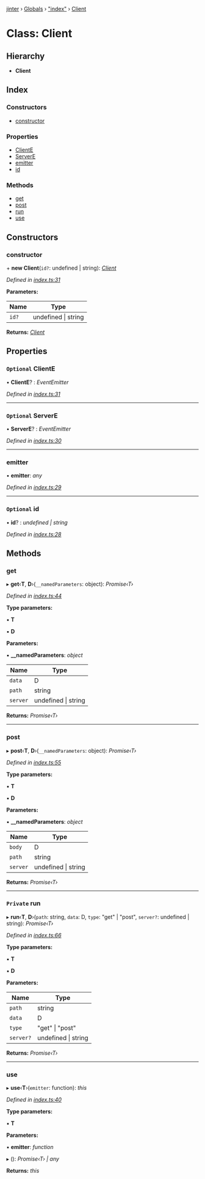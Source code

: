 [jinter](../README.md) › [Globals](../globals.md) › ["index"](../modules/_index_.md) › [Client](_index_.client.md)

# Class: Client

## Hierarchy

* **Client**

## Index

### Constructors

* [constructor](_index_.client.md#constructor)

### Properties

* [ClientE](_index_.client.md#optional-cliente)
* [ServerE](_index_.client.md#optional-servere)
* [emitter](_index_.client.md#emitter)
* [id](_index_.client.md#optional-id)

### Methods

* [get](_index_.client.md#get)
* [post](_index_.client.md#post)
* [run](_index_.client.md#private-run)
* [use](_index_.client.md#use)

## Constructors

###  constructor

\+ **new Client**(`id?`: undefined | string): *[Client](_index_.client.md)*

*Defined in [index.ts:31](https://github.com/jincdream/Jinter/blob/1459b97/src/index.ts#L31)*

**Parameters:**

Name | Type |
------ | ------ |
`id?` | undefined &#124; string |

**Returns:** *[Client](_index_.client.md)*

## Properties

### `Optional` ClientE

• **ClientE**? : *EventEmitter*

*Defined in [index.ts:31](https://github.com/jincdream/Jinter/blob/1459b97/src/index.ts#L31)*

___

### `Optional` ServerE

• **ServerE**? : *EventEmitter*

*Defined in [index.ts:30](https://github.com/jincdream/Jinter/blob/1459b97/src/index.ts#L30)*

___

###  emitter

• **emitter**: *any*

*Defined in [index.ts:29](https://github.com/jincdream/Jinter/blob/1459b97/src/index.ts#L29)*

___

### `Optional` id

• **id**? : *undefined | string*

*Defined in [index.ts:28](https://github.com/jincdream/Jinter/blob/1459b97/src/index.ts#L28)*

## Methods

###  get

▸ **get**‹**T**, **D**›(`__namedParameters`: object): *Promise‹T›*

*Defined in [index.ts:44](https://github.com/jincdream/Jinter/blob/1459b97/src/index.ts#L44)*

**Type parameters:**

▪ **T**

▪ **D**

**Parameters:**

▪ **__namedParameters**: *object*

Name | Type |
------ | ------ |
`data` | D |
`path` | string |
`server` | undefined &#124; string |

**Returns:** *Promise‹T›*

___

###  post

▸ **post**‹**T**, **D**›(`__namedParameters`: object): *Promise‹T›*

*Defined in [index.ts:55](https://github.com/jincdream/Jinter/blob/1459b97/src/index.ts#L55)*

**Type parameters:**

▪ **T**

▪ **D**

**Parameters:**

▪ **__namedParameters**: *object*

Name | Type |
------ | ------ |
`body` | D |
`path` | string |
`server` | undefined &#124; string |

**Returns:** *Promise‹T›*

___

### `Private` run

▸ **run**‹**T**, **D**›(`path`: string, `data`: D, `type`: "get" | "post", `server?`: undefined | string): *Promise‹T›*

*Defined in [index.ts:66](https://github.com/jincdream/Jinter/blob/1459b97/src/index.ts#L66)*

**Type parameters:**

▪ **T**

▪ **D**

**Parameters:**

Name | Type |
------ | ------ |
`path` | string |
`data` | D |
`type` | "get" &#124; "post" |
`server?` | undefined &#124; string |

**Returns:** *Promise‹T›*

___

###  use

▸ **use**‹**T**›(`emitter`: function): *this*

*Defined in [index.ts:40](https://github.com/jincdream/Jinter/blob/1459b97/src/index.ts#L40)*

**Type parameters:**

▪ **T**

**Parameters:**

▪ **emitter**: *function*

▸ (): *Promise‹T› | any*

**Returns:** *this*
